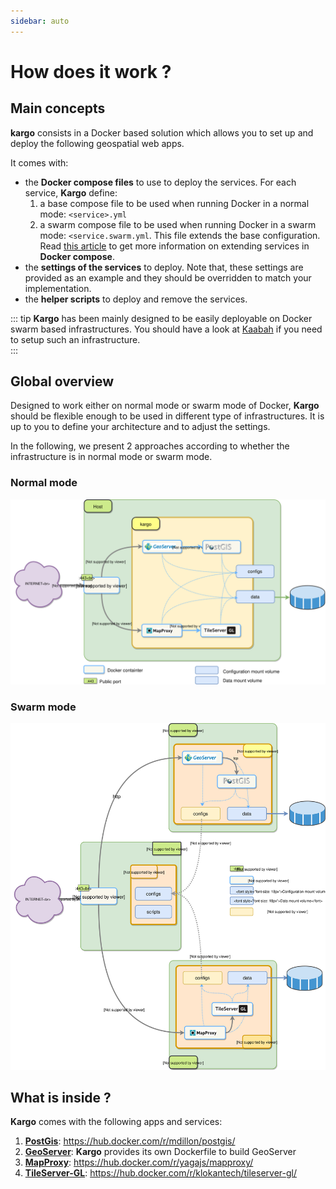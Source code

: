 ```yaml
---
sidebar: auto
---
```


#  How does it work ?

## Main concepts

**kargo** consists in a Docker based solution which allows you to set up and deploy the following geospatial web apps. 

It comes with:
- the **Docker compose files** to use to deploy the services. For each service, **Kargo** define:
  1. a base compose file to be used when running Docker in a normal mode: `<service>.yml` 
  2. a swarm compose file to be used when running Docker in a swarm mode: `<service.swarm.yml`. This file extends the base configuration. Read [this article](https://docs.docker.com/compose/extends/) to get more information on extending services in **Docker compose**.
- the **settings of the services** to deploy. Note that, these settings are provided as an example and they should be overridden to match your implementation.
- the **helper scripts** to deploy and remove the services.

::: tip
**Kargo** has been mainly designed to be easily deployable on Docker swarm based infrastructures. You should have a look at [Kaabah](https://kalisio.github.io/kaabah/) if you need to setup such an infrastructure.  
:::

## Global overview

Designed to work either on normal mode or swarm mode of Docker, **Kargo** should be flexible enough to be used in different type of infrastructures. It is up to you to define your architecture and to adjust the settings. 

In the following, we present 2 approaches according to whether the infrastructure is in normal mode or swarm mode.

### Normal mode

![kargo-normal](./../assets/kargo-normal.svg)

### Swarm mode

![kargo-swarm](./../assets/kargo-swarm.svg)

## What is inside ?

**Kargo** comes with the following apps and services:

1. [**PostGis**](http://postgis.net/): https://hub.docker.com/r/mdillon/postgis/
2. [**GeoServer**](http://geoserver.org/): **Kargo** provides its own Dockerfile to build GeoServer
3. [**MapProxy**](https://mapproxy.org/): https://hub.docker.com/r/yagajs/mapproxy/
4. [**TileServer-GL**](http://tileserver.org/): https://hub.docker.com/r/klokantech/tileserver-gl/

